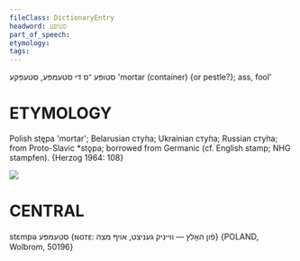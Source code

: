 ```yaml
---
fileClass: DictionaryEntry
headword: סטופּע
part_of_speech: 
etymology: 
tags: 
---
```

סטופּע
־ס
די
סטעמפּע, סטעפּקע
'mortar (container) {or pestle?}; ass, fool'

ETYMOLOGY
===========
Polish stępa 'mortar'; Belarusian сту́па; Ukrainian сту́па; Russian сту́па; from Proto-Slavic *stǫpa; borrowed from Germanic (cf. English stamp; NHG stampfen). 
{Herzog 1964: 108}

![](https://ia802902.us.archive.org/9/items/Yiddish-Dialect-Maps/Herzog3-48-51-FirstSalePestleMurkyHeel-79.jpg)

CENTRAL
========

stɛmpə סטעמפּע {ɴᴏᴛᴇ: פֿון האָלץ — ווייניק געניצט, אויף מצה} {POLAND, Wolbrom, 50196}